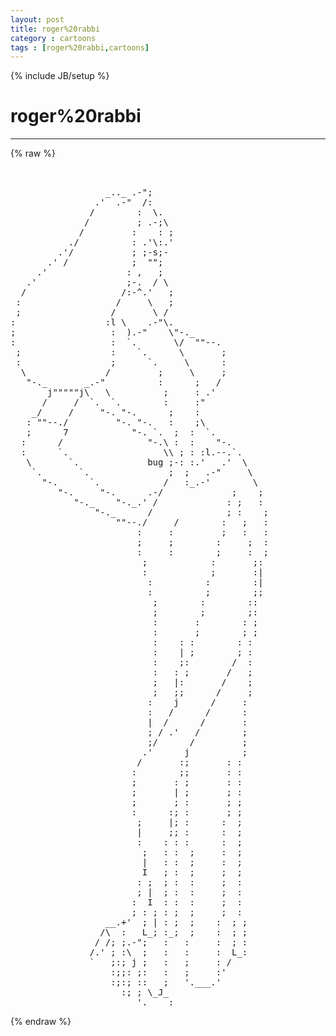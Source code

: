 ```yaml
---
layout: post
title: roger%20rabbi
category : cartoons
tags : [roger%20rabbi,cartoons]
---
```

{% include JB/setup %}
# roger%20rabbi
---
{% raw %}
<pre>


                  _.._ .-&quot;;                      
                .&#039;  .-&quot;  /:                      
               /        :  \.                    
              /         ; .-;\                   
             /         :    : ;                  
           ./          : .&#039;\:.&#039;                  
         .&#039;/           ; ;-s;-                   
       .&#039; /            ;  &quot;&quot;;                    
     .&#039;               : ,   ;                    
   .&#039;                 ;-.  / \                   
  /                  /:-^.&#039;   ;                  
 :                  /     \   ;                  
 ;                 /       \ /                   
:                 :l \    .-&quot;\.                  
;                  :  ).-&quot;    \&quot;-._              
:                  :  `.       \/  &quot;&quot;--.         
 ;                 :    `.      \       ;        
 :                 ;      `.     \      :        
  \               /         ;     \     ;        
   &quot;-._       _.-&quot;          :      ;   /         
       j&quot;&quot;&quot;&quot;&quot;j\   \          ;     : .&#039;          
      /     /  `.  `.        :     :&quot;            
    _/     /     &quot;-. &quot;-.      ;    :             
   : &quot;&quot;--./         &quot;-. &quot;-.   :    ;\            
   ;      7            &quot;-. `.  ;  :  `.          
  :      /                &quot;-.\ :  :    &quot;-.       
  :      `.                  \\ ; : :l.--.`.     
   \       `.             bug ;-: :.&#039;   .&#039;  \    
    `.       `.               ;  ;   .-&quot;     \   
      &quot;-.      `.            /   :_.-&#039;        \  
         &quot;-.     &quot;-.      .-/             ;    ; 
            &quot;-._    &quot;-._.&#039; /             : ;   : 
                &quot;-._      /              ; :    ;
                    &quot;&quot;--./     /        :   ;   :
                        :     :         ;   :   :
                        ;     ;        :     ;  :
                        :     :        ;     :  ;
                         ;            :       ;: 
                         :            ;       :| 
                          :          :        :| 
                          :          ;        ;; 
                           ;        :        ::  
                           ;        ;        ;:  
                           :       :        : ;  
                           :       ;        ; ;  
                           :    : :        : :   
                           :    | ;        ; :   
                           :    ;:        /  :   
                           :   : ;       /   ;   
                           ;   |:       /    ;   
                           ;   ;;      /     ;   
                          :    j      /     :    
                          :   /      /      :    
                          |  /      /       :    
                          ; / .&#039;   /        ;    
                          ;/      /         ;    
                         .&#039;      j          ;    
                        /       :;       : :     
                       :        ;;       : :     
                       ;       : ;       : :     
                       ;       | ;       ; :     
                       ;       ; :       ; ;     
                       :      :; :       ; ;     
                        ;     |; :      :  ;     
                        |     ;; :      :  ;     
                        :    : : :      :  ;     
                         ;   : :  ;     :  ;     
                         |   : :  ;     :  ;     
                         I   ; :  ;     ;  ;     
                        : ;  ; :  :     ;  :     
                        ; |  ; :  :     ;  :     
                       :  I  : :  :     ;  :     
                       ; : ; : ;  ;     ;  :     
                  __.+&#039;  ; | : ;  ;    :  ; ;    
                 /\  :   L_; :_;  ;    :  ; ;    
                / /; ;.-&quot;;   :   :     :  ; :    
               /.&#039; ; :\  ;   :   :     :  L_:    
               `   ;:; j ;   :   ;     : /       
                   :;;: ;:   :   ;     :&#039;        
                   :;:; ::   ;   &#039;.___.&#039;         
                     :; ; \_J_                   
                        &#039;.____:                  </pre>
{% endraw %}

